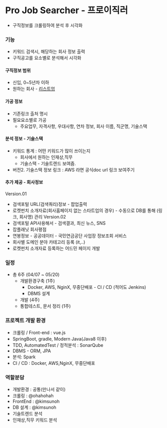 # Pro Job Searcher - 프로이직러
- 구직정보를 크롤링하여 분석 후 시각화
### 기능 
  - 키워드 검색시, 해당하는 회사 정보 출력
  - 구직공고를 요소별로 분석해서 시각화
#### 구직정보 범위
- 신입, 0~5년차 이하
- 원하는 회사 - [리스트업](https://docs.google.com/spreadsheets/d/1QgG70dglUBQagZk_S0zch72yCZm1bgzDGaZy7n4GudM/edit?usp=sharing)

#### 가공 정보
- 기존링크 출처 명시
- 필요요소별로 가공
  - 주요업무, 자격사항, 우대사항, 연차 정보, 회사 이름, 직군명, 기술스택  
####  분석 정보 - 기술스택
  - 키워드 통계 : 어떤 키워드가 많이 쓰이는지
    - 회사에서 원하는 인재상,직무 
    - 기술스택 - 기술트렌드 보여줌.
 - 버전2. 기술스택 정보 링크 : AWS 라면  공식doc url 링크 보여주기
####  추가 제공 - 회사정보
Version.01
- 검색포털 URL(검색쿼리)정보 - 팝업출력
- 로켓펀치 소개자료(회사홈페이지 없는 스타트업의 경우) - 수동으로 DB를 통해 (링크, 회사명) 관리
Version.02
- 검색포털 API사용해서 - 검색결과, 최신 뉴스, SNS
- 잡플래닛 회사평점
- 연봉정보 - 공공데이터 - 국민연금공단 사업장 정보조회 서비스
- 회사별 도메인 분야 카테고리 등록 (it,..) 
- 로켓펀치 소개자료 등록하는 어드민 페이지 개발

### 일정
- 총 6주 (04/07 ~ 05/20)
  - 개발환경구축 (1주)
    - Docker, AWS, NginX, 무중단배포 - CI / CD (적어도 Jenkins) 
    - DBMS 설계
  - 개발 (4주)
  - 통합테스트, 문서 정리 (1주)

### 프로젝트 개발 환경
  - 크롤링 / Front-end : vue.js
  - SpringBoot, gradle, Modern Java(Java8 이후) 
  - TDD, AutomatedTest / 정적분석 : SonarQube 
  - DBMS - ORM, JPA
  - 분석: Spark
  - CI / CD : Docker, AWS,NginX, 무중단배포

### 역할분담
- 개발환경 : 공통(만나서 같이)
- 크롤링 : @ohahohah
- FrontEnd : @kimsunoh
- DB 설계 : @kimsunoh
- 기술트렌드 분석
- 인재상,직무 키워드 분석 

